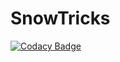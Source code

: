 # SnowTricks
[![Codacy Badge](https://api.codacy.com/project/badge/Grade/f9cb265956904c7cb8e619064361fd9f)](https://app.codacy.com/app/samirdev2019/SnowTricks?utm_source=github.com&utm_medium=referral&utm_content=samirdev2019/SnowTricks&utm_campaign=Badge_Grade_Dashboard)